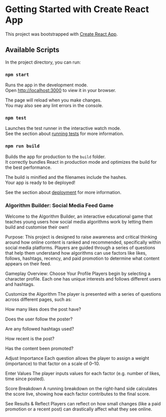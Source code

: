 # Getting Started with Create React App

This project was bootstrapped with [Create React App](https://github.com/facebook/create-react-app).

## Available Scripts

In the project directory, you can run:

### `npm start`

Runs the app in the development mode.\
Open [http://localhost:3000](http://localhost:3000) to view it in your browser.

The page will reload when you make changes.\
You may also see any lint errors in the console.

### `npm test`

Launches the test runner in the interactive watch mode.\
See the section about [running tests](https://facebook.github.io/create-react-app/docs/running-tests) for more information.

### `npm run build`

Builds the app for production to the `build` folder.\
It correctly bundles React in production mode and optimizes the build for the best performance.

The build is minified and the filenames include the hashes.\
Your app is ready to be deployed!

See the section about [deployment](https://facebook.github.io/create-react-app/docs/deployment) for more information.

### Algorithm Builder: Social Media Feed Game
Welcome to the Algorithm Builder, an interactive educational game that teaches young users how social media algorithms work by letting them build and customise their own!

Purpose:
This project is designed to raise awareness and critical thinking around how online content is ranked and recommended, specifically within social media platforms. Players are guided through a series of questions that help them understand how algorithms can use factors like likes, follows, hashtags, recency, and paid promotion to determine what content appears on their feed.

Gameplay Overview:
Choose Your Profile
Players begin by selecting a character profile. Each one has unique interests and follows different users and hashtags.

Customize the Algorithm
The player is presented with a series of questions across different pages, such as:

How many likes does the post have?

Does the user follow the poster?

Are any followed hashtags used?

How recent is the post?

Has the content been promoted?

Adjust Importance
Each question allows the player to assign a weight (importance) to that factor on a scale of 0–10.

Enter Values
The player inputs values for each factor (e.g. number of likes, time since posted).

Score Breakdown
A running breakdown on the right-hand side calculates the score live, showing how each factor contributes to the final score.

See Results & Reflect
Players can reflect on how small changes (like a paid promotion or a recent post) can drastically affect what they see online.


